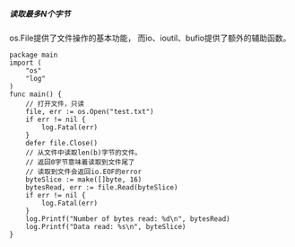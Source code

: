 ##### 读取最多N个字节
os.File提供了文件操作的基本功能， 而io、ioutil、bufio提供了额外的辅助函数。

    package main
    import (
        "os"
        "log"
    )
    func main() {
        // 打开文件，只读
        file, err := os.Open("test.txt")
        if err != nil {
            log.Fatal(err)
        }
        defer file.Close()
        // 从文件中读取len(b)字节的文件。
        // 返回0字节意味着读取到文件尾了
        // 读取到文件会返回io.EOF的error
        byteSlice := make([]byte, 16)
        bytesRead, err := file.Read(byteSlice)
        if err != nil {
            log.Fatal(err)
        }
        log.Printf("Number of bytes read: %d\n", bytesRead)
        log.Printf("Data read: %s\n", byteSlice)
    }